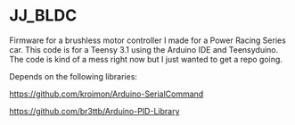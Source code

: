 # JJ_BLDC
Firmware for a brushless motor controller I made for a Power Racing Series car. This code is for a Teensy 3.1 using the Arduino IDE and Teensyduino. The code is kind of a mess right now but I just wanted to get a repo going.

Depends on the following libraries:

https://github.com/kroimon/Arduino-SerialCommand

https://github.com/br3ttb/Arduino-PID-Library


